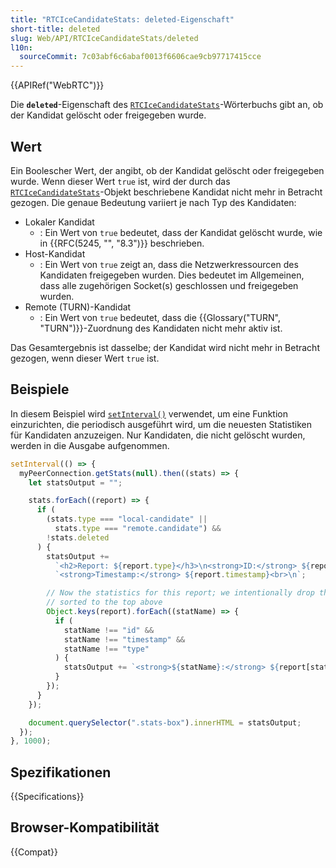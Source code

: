 ```yaml
---
title: "RTCIceCandidateStats: deleted-Eigenschaft"
short-title: deleted
slug: Web/API/RTCIceCandidateStats/deleted
l10n:
  sourceCommit: 7c03abf6c6abaf0013f6606cae9cb97717415cce
---
```


{{APIRef("WebRTC")}}

Die **`deleted`**-Eigenschaft des [`RTCIceCandidateStats`](/de/docs/Web/API/RTCIceCandidateStats)-Wörterbuchs gibt an, ob der Kandidat gelöscht oder freigegeben wurde.

## Wert

Ein Boolescher Wert, der angibt, ob der Kandidat gelöscht oder freigegeben wurde. Wenn dieser Wert `true` ist, wird der durch das [`RTCIceCandidateStats`](/de/docs/Web/API/RTCIceCandidateStats)-Objekt beschriebene Kandidat nicht mehr in Betracht gezogen. Die genaue Bedeutung variiert je nach Typ des Kandidaten:

- Lokaler Kandidat
  - : Ein Wert von `true` bedeutet, dass der Kandidat gelöscht wurde, wie in {{RFC(5245, "", "8.3")}} beschrieben.
- Host-Kandidat
  - : Ein Wert von `true` zeigt an, dass die Netzwerkressourcen des Kandidaten freigegeben wurden. Dies bedeutet im Allgemeinen, dass alle zugehörigen Socket(s) geschlossen und freigegeben wurden.
- Remote (TURN)-Kandidat
  - : Ein Wert von `true` bedeutet, dass die {{Glossary("TURN", "TURN")}}-Zuordnung des Kandidaten nicht mehr aktiv ist.

Das Gesamtergebnis ist dasselbe; der Kandidat wird nicht mehr in Betracht gezogen, wenn dieser Wert `true` ist.

## Beispiele

In diesem Beispiel wird [`setInterval()`](/de/docs/Web/API/Window/setInterval) verwendet, um eine Funktion einzurichten, die periodisch ausgeführt wird, um die neuesten Statistiken für Kandidaten anzuzeigen. Nur Kandidaten, die nicht gelöscht wurden, werden in die Ausgabe aufgenommen.

```js
setInterval(() => {
  myPeerConnection.getStats(null).then((stats) => {
    let statsOutput = "";

    stats.forEach((report) => {
      if (
        (stats.type === "local-candidate" ||
          stats.type === "remote.candidate") &&
        !stats.deleted
      ) {
        statsOutput +=
          `<h2>Report: ${report.type}</h3>\n<strong>ID:</strong> ${report.id}<br>\n` +
          `<strong>Timestamp:</strong> ${report.timestamp}<br>\n`;

        // Now the statistics for this report; we intentionally drop the ones we
        // sorted to the top above
        Object.keys(report).forEach((statName) => {
          if (
            statName !== "id" &&
            statName !== "timestamp" &&
            statName !== "type"
          ) {
            statsOutput += `<strong>${statName}:</strong> ${report[statName]}<br>\n`;
          }
        });
      }
    });

    document.querySelector(".stats-box").innerHTML = statsOutput;
  });
}, 1000);
```

## Spezifikationen

{{Specifications}}

## Browser-Kompatibilität

{{Compat}}
